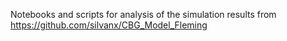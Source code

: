 Notebooks and scripts for analysis of the simulation results from https://github.com/silvanx/CBG_Model_Fleming
